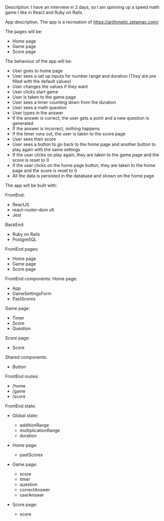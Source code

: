 Description:
I have an interview in 2 days, so I am spinning up a speed math game I like in React and Ruby on Rails.

App description. The app is a recreation of https://arithmetic.zetamac.com/

The pages will be:

-   Home page
-   Game page
-   Score page

The behaviour of the app will be:

-   User goes to home page
-   User sees a set up inputs for number range and duration (They are pre filled with the default values)
-   User changes the values if they want
-   User clicks start game
-   User is taken to the game page
-   User sees a timer counting down from the duration
-   User sees a math question
-   User types in the answer
-   If the answer is correct, the user gets a point and a new question is generated
-   If the answer is incorrect, nothing happens
-   If the timer runs out, the user is taken to the score page
-   User sees their score
-   User sees a button to go back to the home page and another button to play again with the same settings
-   If the user clicks on play again, they are taken to the game page and the score is reset to 0
-   If the user clicks on the home page button, they are taken to the home page and the score is reset to 0
-   All the data is persisted in the database and shown on the home page

The app will be built with:

FrontEnd:

-   ReactJS
-   react-router-dom v6
-   Jest

BackEnd:

-   Ruby on Rails
-   PostgreSQL

FrontEnd pages:

-   Home page
-   Game page
-   Score page

FrontEnd components:
Home page:

-   App
-   GameSettingsForm
-   PastScores

Game page:

-   Timer
-   Score
-   Question

Score page:

-   Score

Shared components:

-   Button

FrontEnd routes:

-   /home
-   /game
-   /score

FrontEnd state:

-   Global state:

    -   additionRange
    -   multiplicationRange
    -   duration

-   Home page:

    -   pastScores

-   Game page:

    -   score
    -   timer
    -   question
    -   correctAnswer
    -   userAnswer

-   Score page:
    -   score
